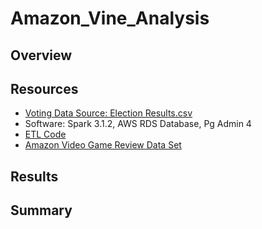 # Amazon_Vine_Analysis


## Overview


## Resources
- [Voting Data Source: Election Results.csv](https://github.com/sbretag/Election_Analysis/blob/main/Resources/election_results.csv)
- Software: Spark 3.1.2, AWS RDS Database, Pg Admin 4
- [ETL Code](https://github.com/sbretag/Amazon_Vine_Analysis/blob/main/Amazon_Reviews_ETL.ipynb)
- [Amazon Video Game Review Data Set](https://s3.amazonaws.com/amazon-reviews-pds/tsv/amazon_reviews_us_Video_Games_v1_00.tsv.gz)

## Results


## Summary
